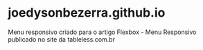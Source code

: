 # joedysonbezerra.github.io
Menu responsivo criado para o artigo Flexbox - Menu Responsivo publicado no site da tableless.com.br
